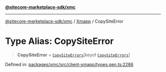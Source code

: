 [**@sitecore-marketplace-sdk/xmc**](../../../../README.md)

***

[@sitecore-marketplace-sdk/xmc](../../../../README.md) / [Xmapp](../README.md) / CopySiteError

# Type Alias: CopySiteError

> **CopySiteError** = [`CopySiteErrors`](CopySiteErrors.md)\[keyof [`CopySiteErrors`](CopySiteErrors.md)\]

Defined in: [packages/xmc/src/client-xmapp/types.gen.ts:2286](https://github.com/Sitecore/marketplace-sdk/blob/main/packages/xmc/src/client-xmapp/types.gen.ts#L2286)
